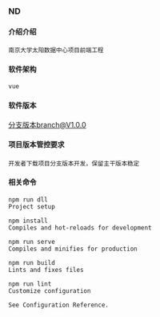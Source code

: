 ### ND

#### 介绍介绍
    南京大学太阳数据中心项目前端工程

#### 软件架构
    vue 
    
#### 软件版本
   分支版本branch@V1.0.0
    
#### 项目版本管控要求
    开发者下载项目分支版本开发，保留主干版本稳定
    
    
#### 相关命令
    
    npm run dll
    Project setup
    
    npm install
    Compiles and hot-reloads for development
    
    npm run serve
    Compiles and minifies for production
    
    npm run build
    Lints and fixes files
    
    npm run lint
    Customize configuration
    
    See Configuration Reference.
